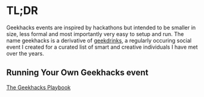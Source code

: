 # TL;DR

Geekhacks events are inspired by hackathons but intended to be smaller in size, less formal and most importantly very easy to setup and run. The name geekhacks 
is a derivative of [geekdrinks](www.geekdrinks.org), a regularly occuring social event I created for a curated list of smart and creative individuals I have met over
the years.

## Running Your Own Geekhacks event

[The Geekhacks Playbook](https://github.com/tforster/geekhacks.org/wiki)